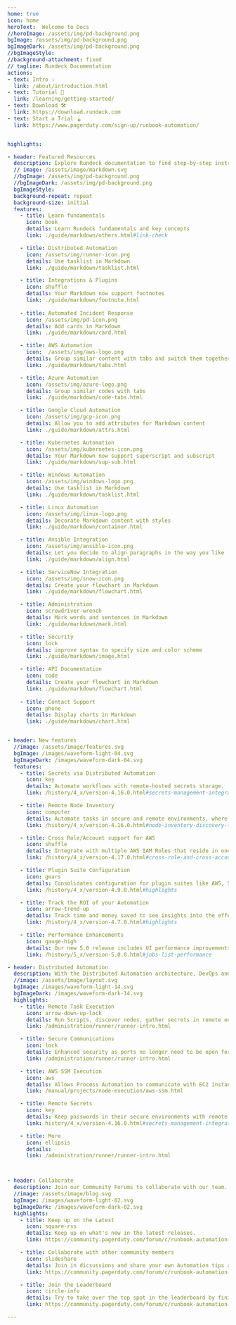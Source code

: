 ```yaml
---
home: true
icon: home
heroText:  Welcome to Docs
//heroImage: /assets/img/pd-background.png
bgImage: /assets/img/pd-background.png
bgImageDark: /assets/img/pd-background.png
//bgImageStyle:
//background-attachment: fixed
// tagline: Rundeck Documentation
actions:
- text: Intro 💡
  link: /about/introduction.html
- text: Tutorial 🧭
  link: /learning/getting-started/
- text: Download 🛠
  link: https://download.rundeck.com
- text: Start a Trial 🪀
  link: https://www.pagerduty.com/sign-up/runbook-automation/


highlights:

- header: Featured Resources  
  description: Explore Rundeck documentation to find step-by-step instructions, code samples, and reference information.
  // image: /assets/image/markdown.svg
  //bgImage: /assets/img/pd-background.png
  //bgImageDark: /assets/img/pd-background.png
  bgImageStyle:
  background-repeat: repeat
  background-size: initial
  features:
    - title: Learn fundamentals
      icon: book 
      details: Learn Rundeck fundamentals and key concepts
      link: ./guide/markdown/others.html#link-check

    - title: Distributed Automation
      icon: /assets/img/runner-icon.png
      details: Use tasklist in Markdown
      link: ./guide/markdown/tasklist.html

    - title: Integrations & Plugins
      icon: shuffle
      details: Your Markdown now support footnotes
      link: ./guide/markdown/footnote.html
  
    - title: Automated Incident Response
      icon: /assets/img/pd-icon.png
      details: Add cards in Markdown
      link: ./guide/markdown/card.html

    - title: AWS Automation
      icon:  /assets/img/aws-logo.png
      details: Group similar content with tabs and switch them together
      link: ./guide/markdown/tabs.html

    - title: Azure Automation
      icon: /assets/img/azure-logo.png
      details: Group similar codes with tabs
      link: ./guide/markdown/code-tabs.html

    - title: Google Cloud Automation
      icon: /assets/img/gcp-icon.png
      details: Allow you to add attributes for Markdown content
      link: ./guide/markdown/attrs.html

    - title: Kubernetes Automation
      icon: /assets/img/kubernetes-icon.png
      details: Your Markdown now support superscript and subscript
      link: ./guide/markdown/sup-sub.html

    - title: Windows Automation
      icon: /assets/img/windows-logo.png
      details: Use tasklist in Markdown
      link: ./guide/markdown/tasklist.html

    - title: Linux Automation
      icon: /assets/img/linux-logo.png
      details: Decorate Markdown content with styles
      link: ./guide/markdown/container.html

    - title: Ansible Integration
      icon: /assets/img/ansible-icon.png
      details: Let you decide to align paragraphs in the way you like
      link: ./guide/markdown/align.html

    - title: ServiceNow Integration
      icon: /assets/img/snow-icon.png
      details: Create your flowchart in Markdown
      link: ./guide/markdown/flowchart.html

    - title: Administration
      icon: screwdriver-wrench
      details: Mark words and sentences in Markdown
      link: ./guide/markdown/mark.html

    - title: Security
      icon: lock
      details: improve syntax to specify size and color scheme
      link: ./guide/markdown/image.html

    - title: API Documentation
      icon: code
      details: Create your flowchart in Markdown
      link: ./guide/markdown/flowchart.html
  
    - title: Contact Support
      icon: phone
      details: Display charts in Markdown
      link: ./guide/markdown/chart.html


- header: New features
  //image: /assets/image/features.svg
  bgImage: /images/waveform-light-04.svg
  bgImageDark: /images/waveform-dark-04.svg
  features:
    - title: Secrets via Distributed Automation
      icon: key
      details: Automate workflows with remote-hosted secrets storage.
      link: /history/4_x/version-4.16.0.html#secrets-management-integrations-through-enterprise-runner

    - title: Remote Node Inventory
      icon: computer
      details: Automate tasks in secure and remote environments, where inventory can only be discovered within the environment’s perimeter.
      link: /history/4_x/version-4.16.0.html#node-inventory-discovery-through-enterprise-runner

    - title: Cross Role/Account support for AWS
      icon: shuffle
      details: Integrate with multiple AWS IAM Roles that reside in one or multiple AWS Accounts.
      link: /history/4_x/version-4.17.0.html#cross-role-and-cross-account-support-for-ec2-aws-systems-manager

    - title: Plugin Suite Configuration
      icon: gears
      details: Consolidates configuration for plugin suites like AWS, Sensu, and more!
      link: /history/4_x/version-4.9.0.html#highlights

    - title: Track the ROI of your Automation
      icon: arrow-trend-up
      details: Track time and money saved to see insights into the effectiveness of your Automation.
      link: /history/4_x/version-4.7.0.html#highlights

    - title: Performance Enhancements
      icon: gauge-high
      details: Our new 5.0 release includes UI performance improvements up to 85%.
      link: /history/5_x/version-5.0.0.html#jobs-list-performance

- header: Distributed Automation
  description: With the Distributed Automation architecture, DevOps and Operations teams can manage automation in a central UI while delegating tasks within different private networks or multi-cloud environments without needing to open external firewall ports.
  //image: /assets/image/layout.svg
  bgImage: /images/waveform-light-14.svg
  bgImageDark: /images/waveform-dark-14.svg
  highlights:
    - title: Remote Task Execution
      icon: arrow-down-up-lock
      details: Run Scripts, discover nodes, gather secrets in remote environments.
      link: /administration/runner/runner-intro.html

    - title: Secure Communications
      icon: lock
      details: Enhanced security as ports no longer need to be open for the Automation Server to talk over sensitive ports.
      link: /administration/runner/runner-intro.html

    - title: AWS SSM Execution
      icon: aws
      details: Allows Process Automation to communicate with EC2 instances through the SSM service, rather than another communication protocol.
      link: /manual/projects/node-execution/aws-ssm.html

    - title: Remote Secrets
      icon: key
      details: Keep passwords in their secure environments with remote access via the Enterprise Runner.
      link: history/4_x/version-4.16.0.html#secrets-management-integrations-through-enterprise-runner

    - title: More
      icon: ellipsis
      details: 
      link: /administration/runner/runner-intro.html



- header: Collaborate
  description: Join our Community Forums to collaborate with our team.
  //image: /assets/image/blog.svg
  bgImage: /images/waveform-light-02.svg
  bgImageDark: /images/waveform-dark-02.svg
  highlights:
    - title: Keep up on the Latest
      icon: square-rss
      details: Keep up on what's new in the latest releases.
      link: https://community.pagerduty.com/forum/c/runbook-automation-process-automation

    - title: Collaborate with other community members
      icon: slideshare
      details: Join in dicsussions and share your own Automation tips and tricks.
      link: https://community.pagerduty.com/forum/c/runbook-automation-process-automation

    - title: Join the Leaderboard
      icon: circle-info
      details: Try to take over the top spot in the leaderboard by finishing challenges.
      link: https://community.pagerduty.com/forum/c/runbook-automation-process-automation

---
```

